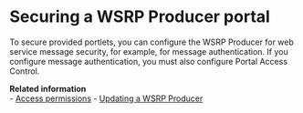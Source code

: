# Securing a WSRP Producer portal

To secure provided portlets, you can configure the WSRP Producer for web service message security, for example, for message authentication. If you configure message authentication, you must also configure Portal Access Control.

**Related information**  
    -   [Access permissions](../../../../../deployment/manage/security/controlling_access/resources_roles/sec_acc_rights.md)
    -   [Updating a WSRP Producer](../../../../../deployment/manage/migrate/next_steps/post_mig_activities/portal_task/wsrp/mig_post_wsrp_producer.md)

